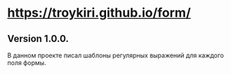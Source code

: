 # https://troykiri.github.io/form/
Version 1.0.0.
---
В данном проекте писал шаблоны регулярных выражений для каждого поля формы.

